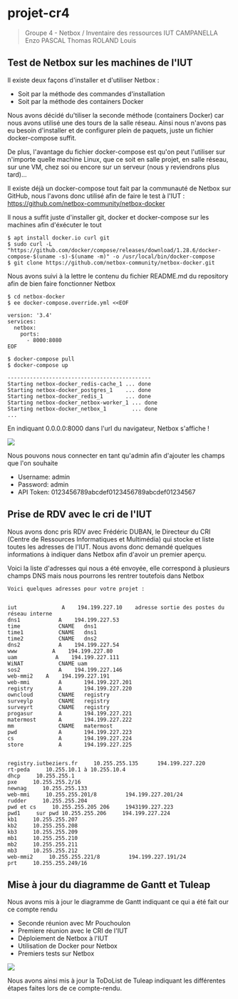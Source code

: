 # projet-cr4

> Groupe 4 - Netbox / Inventaire des ressources IUT
> CAMPANELLA Enzo
> PASCAL Thomas
> ROLAND Louis

## Test de Netbox sur les machines de l'IUT

Il existe deux façons d'installer et d'utiliser Netbox : 

- Soit par la méthode des commandes d'installation
- Soit par la méthode des containers Docker

Nous avons décidé du'tiliser la seconde méthode (containers Docker) car nous avons utilisé une des tours de la salle réseau. Ainsi nous n'avons pas eu besoin d'installer et de configurer plein de paquets, juste un fichier docker-compose suffit. 

De plus, l'avantage du fichier docker-compose est qu'on peut l'utiliser sur n'importe quelle machine Linux, que ce soit en salle projet, en salle réseau, sur une VM, chez soi ou encore sur un serveur (nous y reviendrons plus tard)...

Il existe déjà un docker-compose tout fait par la communauté de Netbox sur GitHub, nous l'avons donc utilisé afin de faire le test à l'IUT :
https://github.com/netbox-community/netbox-docker

Il nous a suffit juste d'installer git, docker et docker-compose sur les machines afin d'éxécuter le tout

```
$ apt install docker.io curl git
$ sudo curl -L "https://github.com/docker/compose/releases/download/1.28.6/docker-compose-$(uname -s)-$(uname -m)" -o /usr/local/bin/docker-compose
$ git clone https://github.com/netbox-community/netbox-docker.git
```

Nous avons suivi à la lettre le contenu du fichier README.md du repository afin de bien faire fonctionner Netbox

```
$ cd netbox-docker
$ ee docker-compose.override.yml <<EOF

version: '3.4'
services:
  netbox:
    ports:
      - 8000:8080
EOF

$ docker-compose pull
$ docker-compose up

---------------------------------------------
Starting netbox-docker_redis-cache_1 ... done
Starting netbox-docker_postgres_1    ... done
Starting netbox-docker_redis_1       ... done
Starting netbox-docker_netbox-worker_1 ... done
Starting netbox-docker_netbox_1        ... done
...
```

En indiquant 0.0.0.0:8000 dans l'url du navigateur, Netbox s'affiche !

![](https://i.imgur.com/x5Gmd5B.png)

Nous pouvons nous connecter en tant qu'admin afin d'ajouter les champs que l'on souhaite

- Username: admin
- Password: admin
- API Token: 0123456789abcdef0123456789abcdef01234567

## Prise de RDV avec le cri de l'IUT

Nous avons donc pris RDV avec Frédéric DUBAN, le Directeur du CRI (Centre de Ressources Informatiques et Multimédia) qui stocke et liste toutes les adresses de l'IUT. Nous avons donc demandé quelques informations à indiquer dans Netbox afin d'avoir un premier aperçu.

Voici la liste d'adresses qui nous a été envoyée, elle correspond à plusieurs champs DNS mais nous pourrons les rentrer toutefois dans Netbox

```
Voici quelques adresses pour votre projet :


iut              A    194.199.227.10    adresse sortie des postes du réseau interne
dns1            A    194.199.227.53
time            CNAME   dns1
time1           CNAME   dns1
time2           CNAME   dns2
dns2            A    194.199.227.54
www           A    194.199.227.80
uam            A    194.199.227.111
WiNAT           CNAME uam
sos2            A    194.199.227.146
web-mmi2    A    194.199.227.191
web-mmi         A       194.199.227.201
registry        A       194.199.227.220
owncloud        CNAME   registry
surveylp        CNAME   registry
surveyrt        CNAME   registry
progasur        A       194.199.227.221
matermost       A       194.199.227.222
mm              CNAME   matermost
pwd             A       194.199.227.223
cs              A       194.199.227.224
store           A       194.199.227.225


registry.iutbeziers.fr     10.255.255.135      194.199.227.220
rt-peda     10.255.10.1 à 10.255.10.4    
dhcp     10.255.255.1         
pxe     10.255.255.2/16     
newnag     10.255.255.133      
web-mmi     10.255.255.201/8         194.199.227.201/24 
rudder     10.255.255.204        
pwd et cs     10.255.255.205 206     1943199.227.223     
pwd1     sur pwd 10.255.255.206     194.199.227.224    
kb1     10.255.255.207         
kb2     10.255.255.208         
kb3     10.255.255.209         
mb1     10.255.255.210         
mb2     10.255.255.211         
mb3     10.255.255.212         
web-mmi2     10.255.255.221/8         194.199.227.191/24
prt     10.255.255.249/16 
```

## Mise à jour du diagramme de Gantt et Tuleap

Nous avons mis à jour le diagramme de Gantt indiquant ce qui a été fait our ce compte rendu

- Seconde réunion avec Mr Pouchoulon
- Premiere réunion avec le CRI de l'IUT
- Déploiement de Netbox à l'IUT
- Utilisation de Docker pour Netbox
- Premiers tests sur Netbox

![](https://i.imgur.com/gow1Si9.png)

Nous avons ainsi mis à jour la ToDoList de Tuleap indiquant les différentes étapes faites lors de ce compte-rendu.
